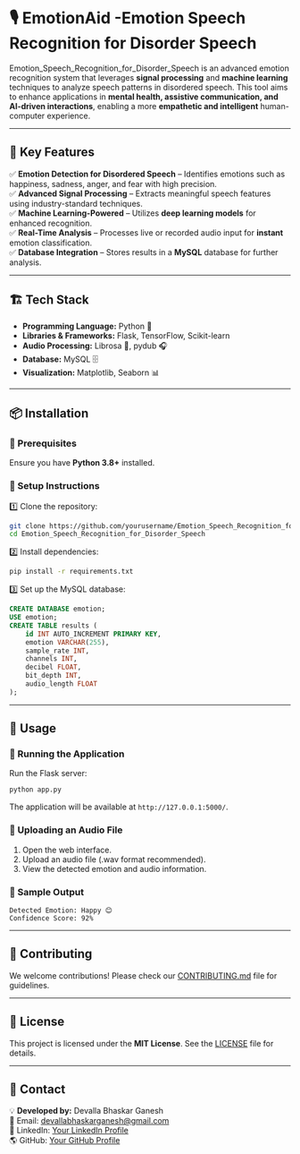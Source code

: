 # 🎙️ EmotionAid -Emotion Speech Recognition for Disorder Speech

Emotion_Speech_Recognition_for_Disorder_Speech is an advanced emotion recognition system that leverages **signal processing** and **machine learning** techniques to analyze speech patterns in disordered speech. This tool aims to enhance applications in **mental health, assistive communication, and AI-driven interactions**, enabling a more **empathetic and intelligent** human-computer experience.

---

## 🚀 Key Features  

✅ **Emotion Detection for Disordered Speech** – Identifies emotions such as happiness, sadness, anger, and fear with high precision.  
✅ **Advanced Signal Processing** – Extracts meaningful speech features using industry-standard techniques.  
✅ **Machine Learning-Powered** – Utilizes **deep learning models** for enhanced recognition.  
✅ **Real-Time Analysis** – Processes live or recorded audio input for **instant** emotion classification.  
✅ **Database Integration** – Stores results in a **MySQL** database for further analysis.  

---

## 🏗️ Tech Stack  

- **Programming Language:** Python 🐍  
- **Libraries & Frameworks:** Flask, TensorFlow, Scikit-learn  
- **Audio Processing:** Librosa 🎵, pydub 🎧  
- **Database:** MySQL 🗄️  
- **Visualization:** Matplotlib, Seaborn 📊  

---

## 📦 Installation  

### 🔹 Prerequisites  
Ensure you have **Python 3.8+** installed.  

### 🔹 Setup Instructions  

1️⃣ Clone the repository:  
```bash
git clone https://github.com/yourusername/Emotion_Speech_Recognition_for_Disorder_Speech.git
cd Emotion_Speech_Recognition_for_Disorder_Speech
```

2️⃣ Install dependencies:  
```bash
pip install -r requirements.txt
```

3️⃣ Set up the MySQL database:
```sql
CREATE DATABASE emotion;
USE emotion;
CREATE TABLE results (
    id INT AUTO_INCREMENT PRIMARY KEY,
    emotion VARCHAR(255),
    sample_rate INT,
    channels INT,
    decibel FLOAT,
    bit_depth INT,
    audio_length FLOAT
);
```

---

## 🚀 Usage  

### 🔹 Running the Application  

Run the Flask server:  
```bash
python app.py
```
The application will be available at `http://127.0.0.1:5000/`.

### 🔹 Uploading an Audio File  
1. Open the web interface.  
2. Upload an audio file (.wav format recommended).  
3. View the detected emotion and audio information.  

### 🔹 Sample Output  
```
Detected Emotion: Happy 😊  
Confidence Score: 92%  
```

---

## 🤝 Contributing  

We welcome contributions! Please check our [CONTRIBUTING.md](CONTRIBUTING.md) file for guidelines.

---

## 📄 License  

This project is licensed under the **MIT License**. See the [LICENSE](LICENSE) file for details.

---

## 📧 Contact  

💡 **Developed by:** Devalla Bhaskar Ganesh  
📩 Email: devallabhaskarganesh@gmail.com  
🔗 LinkedIn: [Your LinkedIn Profile](https://www.linkedin.com/in/devallabhaskarganesh/)  
🌎 GitHub: [Your GitHub Profile](https://github.com/dbhaskarganesh/)  

